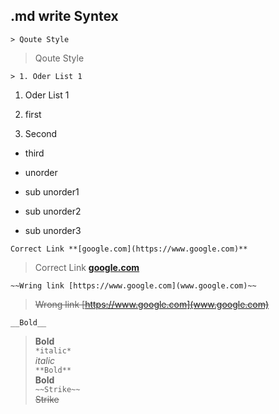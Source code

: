 ## .md write Syntex 

`> Qoute Style`
> Qoute Style



`> 1. Oder List 1`  
1. Oder List 1  
 

 1. first
 2. Second
   * third

* unorder
 * sub unorder1
  * sub unorder2
  * sub unorder3



`Correct Link **[google.com](https://www.google.com)**`
>Correct Link **[google.com](https://www.google.com)**  


`~~Wring link [https://www.google.com](www.google.com)~~`
>~~Wrong link [https://www.google.com](www.google.com)~~

`__Bold__`   
>__Bold__  
`*italic*`  
>*italic*  
`**Bold**`  
>**Bold**  
`~~Strike~~`  
>~~Strike~~
